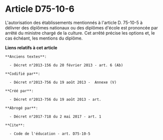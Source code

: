 # Article D75-10-6

L'autorisation des établissements mentionnés à l'article D. 75-10-5 à délivrer des diplômes nationaux ou des diplômes d'école
est prononcée par arrêté du ministre chargé de la culture. Cet arrêté précise les options et, le cas échéant, les mentions du
diplôme.

**Liens relatifs à cet article**

	**Anciens textes**:

	  - Décret n°2013-156 du 20 février 2013 - art. 6 (Ab)

	**Codifié par**:

	  - Décret n°2013-756 du 19 août 2013 -  Annexe (V)

	**Créé par**:

	  - Décret n°2013-756 du 19 août 2013 - art.

	**Abrogé par**:

	  - Décret n°2017-718 du 2 mai 2017 - art. 1

	**Cite**:

	  - Code de l'éducation - art. D75-10-5
